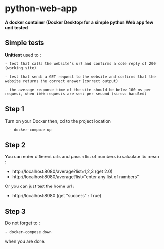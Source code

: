 # python-web-app

**A docker container (Docker Desktop) for a simple python Web app few unit tested**

## Simple tests

**Unittest** used to :

    - test that calls the website's url and confirms a code reply of 200 (working site)
  
    - test that sends a GET request to the website and confirms that the website returns the correct answer (correct output)
  
    - the average response time of the site should be below 100 ms per request, when 1000 requests are sent per second (stress handled)

## Step 1

Turn on your Docker then, 
cd to the project location

      - docker-compose up

## Step 2

You can enter different urls and pass a list of numbers to calculate its mean :

- http://localhost:8080/average?list=1,2,3 (get 2.0)
- http://localhost:8080/average?list="enter any list of numbers"

Or you can just test the home url :

- http://localhost:8080 (get "success" : True)

## Step 3

Do not forget to :

    - docker-compose down

when you are done.

